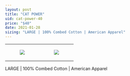 ```yaml
---
layout: post
title: "CAT POWER"
uid: cat-power-40
price: "$40"
date: 2021-01-28
sizing: "LARGE | 100% Combed Cotton | American Apparel"
---
```




<table style="width:100%;"><tr><td style="vertical-align:top;">
      <figure class="tmblr-full" data-orig-height="2048" data-orig-width="1365" data-orig-src="https://concertshirts.netlify.app/shirts/0302/0302-01.jpg"><img src="https://64.media.tumblr.com/32f49120f0b2f862308f36d19e3cd1c4/2ee998e58df0960d-38/s540x810/1cf5ce3631e52fa46c09c5c73ae306578b509793.jpg" data-orig-height="2048" data-orig-width="1365" data-orig-src="https://concertshirts.netlify.app/shirts/0302/0302-01.jpg"/></figure></td>
    <td style="vertical-align:top;">
      <figure class="tmblr-full" data-orig-height="2048" data-orig-width="1365" data-orig-src="https://concertshirts.netlify.app/shirts/0302/0302-02.jpg"><img src="https://64.media.tumblr.com/0a619d0842d5ec4b09f24f1e0432e5ed/2ee998e58df0960d-c2/s540x810/39f02a213454d8370ee6c48516c25cadc8dd4f9e.jpg" data-orig-height="2048" data-orig-width="1365" data-orig-src="https://concertshirts.netlify.app/shirts/0302/0302-02.jpg"/></figure></td>
  </tr></table><p>
  LARGE | 100% Combed Cotton | American Apparel
</p>
